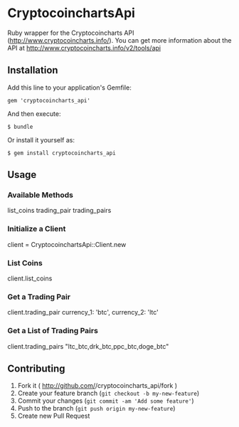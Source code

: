 # CryptocoinchartsApi

Ruby wrapper for the Cryptocoincharts API (http://www.cryptocoincharts.info/).
You can get more information about the API at http://www.cryptocoincharts.info/v2/tools/api

## Installation

Add this line to your application's Gemfile:

    gem 'cryptocoincharts_api'

And then execute:

    $ bundle

Or install it yourself as:

    $ gem install cryptocoincharts_api

## Usage

### Available Methods

  list_coins
  trading_pair
  trading_pairs

### Initialize a Client

  client = CryptocoinchartsApi::Client.new

### List Coins
  
  client.list_coins

### Get a Trading Pair

  client.trading_pair currency_1: 'btc', currency_2: 'ltc'

### Get a List of Trading Pairs

  client.trading_pairs "ltc_btc,drk_btc,ppc_btc,doge_btc"


## Contributing

1. Fork it ( http://github.com/<my-github-username>/cryptocoincharts_api/fork )
2. Create your feature branch (`git checkout -b my-new-feature`)
3. Commit your changes (`git commit -am 'Add some feature'`)
4. Push to the branch (`git push origin my-new-feature`)
5. Create new Pull Request
